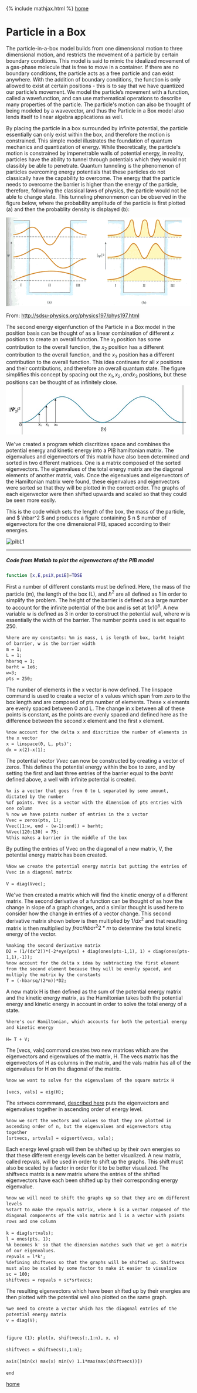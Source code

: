 {% include mathjax.html %}
[home](/README.md)

# Particle in a Box

The particle-in-a-box model builds from one dimensional motion to three dimensional motion, and restricts the movement of a particle by certain boundary conditions. This model is said to mimic the idealized movement of a gas-phase molecule that is free to move in a container. If there are no boundary conditions, the particle acts as a free particle and can exist anywhere. With the addition of boundary conditions, the function is only allowed to exist at certain positions - this is to say that we have quantized our particle’s movement. We model the particle’s movement with a function, called a wavefunction, and can use mathematical operations to describe many properties of the particle. The particle's motion can also be thought of being modeled by a wavevector, and thus the Particle in a Box model also lends itself to linear algebra applications as well. 


By placing the particle in a box surrounded by infinite potential, the particle essentially can only exist within the box, and therefore the motion is constrained. This simple model illustrates the foundation of quantum mechanics and quantization of energy. While theoretically, the particle's motion is constrained by impenetrable walls of potential energy, in reality, particles have the ability to tunnel through potentials which they would not classibly be able to penetrate. Quantum tunneling is the phenomenon of particles overcoming energy potentials that these particles do not classically have the capability to overcome. The energy that the particle needs to overcome the barrier is higher than the energy of the particle, therefore, following the classical laws of physics, the particle would not be able to change state. This tunneling phenonmenon can be observed in the figure below, where the probability amplitude of the particle is first plotted (a) and then the probablity density is displayed (b): 


![tunnels](/tunneling.gif) 

From: http://sdsu-physics.org/physics197/phys197.html

The second energy eigenfunction of the Particle in a Box model in the position basis can be thought of as a linear combination of different ${x}$ positions to create an overall function. The ${x_1}$ position has some contribution to the overall function, the ${x_2}$ position has a different contribution to the overall function, and the ${x_3}$ position has a different contribution to the overall function. This idea continues for all ${x}$ positions and their contributions, and therefore an overall quantum state. The figure simplifies this concept by spacing out the ${x_1},{x_2}, and {x_3}$ positions, but these positions can be thought of as infinitely close. 
![lincomb](/lincomb.jpg)



We've created a program which discritizes space and combines the potential energy and kinetic energy into a PIB hamiltonian matrix.
The eigenvalues and eigenvectors of this matrix have also been determined and sorted in two different matrices. 
One is a matrix composed of the sorted eigenvectors.
The eigenvalues of the total energy matrix are the diagonal elements of another matrix, vals. Once the eigenvalues and eigenvectors of the 
Hamiltonian matrix were found, these eigenvalues and eigenvectors were sorted so that they will be plotted in the correct order. The graphs
of each eigenvector were then shifted upwards and scaled so that they could be seen more easily. 

This is the code which sets the length of the box, the mass of the particle, and $ \hbar^2 $ and produces a figure containing $ n $ number of eigenvectors for the one dimensional PIB, spaced according to their energies. 

![pibL1](/pibL1.jpg)

------

##### Code from Matlab to plot the eigenvectors of the PIB model

```Matlab
function [x,E,psiX,psiE]=TDSE
```

First a number of different constants must be defined. Here, the mass of the particle (m), the length of the box (L), and ${\hbar^2}$ are all defined as 1 in order to simplify the problem. The height of the barrier is defined as a large number to account for the infinite potential of the box and is set at ${1 x 10^6}$. A new variable w is defined as 3 in order to construct the potential wall, where w is essentially the width of the barrier. The number points used is set equal to 250.
```
%here are my constants: %m is mass, L is length of box, barht height of barrier, w is the barrier width
m = 1;
L = 1;
hbarsq = 1;
barht = 1e6;
w=3;
pts = 250;
```

The number of elements in the x vector is now defined. The linspace command is used to create a vector of x values which span from zero to the box length and are composed of pts number of elements. These x elements are evenly spaced between 0 and L. The change in x between all of these points is constant, as the points are evenly spaced and defined here as the difference between the second x element and the first x element. 
```
%now account for the delta x and discritize the number of elements in the x vector
x = linspace(0, L, pts)';
dx = x(2)-x(1);
```
The potential vector ${Vvec}$ can now be constructed by creating a vector of zeros. This defines the potential energy within the box to zero, and by setting the first and last three entries of the barrier equal to the ${barht}$ defined above, a well with infinite potential is created. 
```
%x is a vector that goes from 0 to L separated by some amount, dictated by the number
%of points. Vvec is a vector with the dimension of pts entries with one column
% now we have points number of entries in the x vector
Vvec = zeros(pts, 1);
Vvec([1:w, end - (w-1):end]) = barht;
%Vvec(120:130) = 75;
%this makes a barrier in the middle of the box
```
By putting the entries of Vvec on the diagonal of a new matrix, V, the potential energy matrix has been created.

```
%Now we create the potential energy matrix but putting the entries of Vvec in a diagonal matrix

V = diag(Vvec);
```

We've then created a matrix which will find the kinetic energy of a different matrix. The second derivative of a function can be thought of as how the change in slope of a graph changes, and a similar thought is used here to consider how the change in entries of a vector change. This second derivative matrix shown below is then multiplied by ${1/dx^2}$ and that resulting matrix is then multiplied by $frac{/hbar^2}{2* m}$ to determine the total kinetic energy of the vector.

```
%making the second derivative matrix
D2 = (1/(dx^2))*(-2*eye(pts) + diag(ones(pts-1,1), 1) + diag(ones(pts-1,1),-1));
%now account for the delta x idea by subtracting the first element from the second element because they will be evenly spaced, and multiply the matrix by the constants 
T = (-hbarsq/(2*m))*D2;
```

A new matrix H is then defined as the sum of the potential energy matrix and the kinetic energy matrix, as the Hamiltonian takes both the potential energy and kinetic energy in account in order to solve the total energy of a state.

```
%here's our Hamiltonian, which accounts for both the potential energy and kinetic energy

H= T + V;
```

The [vecs, vals] command creates two new matrices which are the eigenvectors and eigenvalues of the matrix, H. The vecs matrix has the eigenvectors of H as columns in the matrix, and the vals matrix has all of the eigenvalues for H on the diagonal of the matrix. 

```
%now we want to solve for the eigenvalues of the square matrix H

[vecs, vals] = eig(H);
```

The srtvecs commmand, [described here](/Eigsort.md) puts the eigenvectors and eigenvalues together in ascending order of energy level. 

```
%now we sort the vectors and values so that they are plotted in ascending order of n, but the eigenvalues and eigenvectors stay together
[srtvecs, srtvals] = eigsort(vecs, vals);
```

Each energy level graph will then be shifted up by their own energies so that these different energy levels can be better visualized. A new matrix, called repvals, will be used in order to shift up the graphs. This shift must also be scaled by a factor in order for it to be better visualized. The shiftvecs matrix is a new matrix where the entries of the shifted eigenvectors have each been shifted up by their corresponding energy eigenvalue. 

```
%now we will need to shift the graphs up so that they are on different levels 
%start to make the repvals matrix, where k is a vector composed of the diagonal components of the vals matrix and l is a vector with points rows and one column

k = diag(srtvals);
l = ones(pts, 1);
%k becomes k' so that the dimension matches such that we get a matrix of our eigenvalues. 
repvals = l*k';
%defining shiftvecs so that the graphs will be shifted up. Shiftvecs must also be scaled by some factor to make it easier to visualize
sc = 100; 
shiftvecs = repvals + sc*srtvecs;
```

The resulting eigenvectors which have been shifted up by their energies are then plotted with the potential well also plotted on the same graph. 

```
%we need to create a vector which has the diagonal entries of the potential energy matrix
v = diag(V);


figure (1); plot(x, shiftvecs(:,1:n), x, v)

shiftvecs = shiftvecs(:,1:n);

axis([min(x) max(x) min(v) 1.1*max(max(shiftvecs))])

end
```

[home](/README.md)

 

